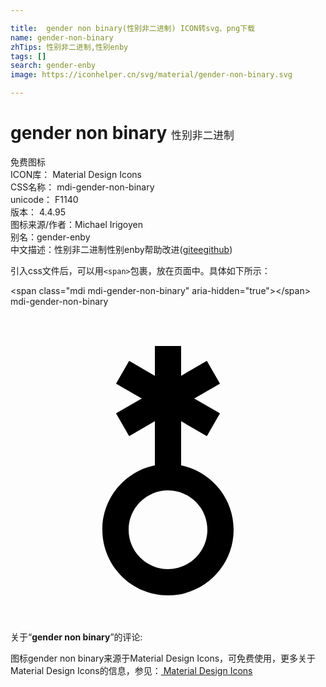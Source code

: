 ```yaml
---

title:  gender non binary(性别非二进制) ICON转svg、png下载
name: gender-non-binary
zhTips: 性别非二进制,性别enby
tags: []
search: gender-enby
image: https://iconhelper.cn/svg/material/gender-non-binary.svg

---
```


# gender non binary  <small style="font-size: 60%;font-weight: 100">性别非二进制</small>


<div class="detail-page">
<p>
<span><span class="badge-success badge">免费图标</span> </span>
<br/>
<span>
ICON库：
<span class="badge-secondary badge">Material Design Icons</span> 
</span>
<br/>
<span>
CSS名称：
<span class="badge-secondary badge">mdi-gender-non-binary</span> 
</span>
<br/>
<span>
unicode：
<span class="badge-secondary badge">F1140</span> 
<copy-btn content='F1140' btn-title=""></copy-btn>
<copy-btn :content='String.fromCodePoint(parseInt("F1140", 16))' btn-title="复制U"></copy-btn>
</span>
<br/>
<span>
版本：
<span class="badge-secondary badge">4.4.95</span> 
</span>
<br/>
<span>图标来源/作者：<span class="badge-light badge">Michael Irigoyen</span></span> 
<br/>
<span>别名：<span class="badge-light badge">gender-enby</span></span><br/><span class="zh-detail">中文描述：<span class="badge-primary badge">性别非二进制</span><span class="badge-primary badge">性别enby</span><span class="help-link"><span>帮助改进</span>(<a href="https://gitee.com/liuwave/icon-helper/edit/master/json/material/gender-non-binary.json" target="_blank" rel="noopener noreferrer">gitee</a><a href="https://github.com/liuwave/icon-helper/edit/master/json/material/gender-non-binary.json" target="_blank" rel="noopener noreferrer">github</a></span>)</span><br/>
</p>
</div>
<div class="alert alert-dark">
  <i class="mdi mdi-gender-non-binary mdi-48px"></i>
  <i class="mdi mdi-gender-non-binary mdi-36px"></i>
  <i class="mdi mdi-gender-non-binary mdi-24px"></i>
  <i class="mdi mdi-gender-non-binary mdi-18px"></i>
</div>
<div>
  <p>引入css文件后，可以用<code>&lt;span&gt;</code>包裹，放在页面中。具体如下所示：    
  </p>
  <div class="alert alert-primary" style="font-size: 14px">
    &lt;span class="mdi mdi-gender-non-binary" aria-hidden="true"&gt;&lt;/span&gt;
    <copy-btn content='<span class="mdi mdi-gender-non-binary" aria-hidden="true"></span>'></copy-btn>
  </div>
  <div class="alert alert-secondary">
    <i class="mdi mdi-gender-non-binary"
    style="font-size: 24px"
    aria-hidden="true"></i> mdi-gender-non-binary
    <copy-btn content="mdi-gender-non-binary" btn-title="复制图标名称"></copy-btn>
  </div>
</div>
<div id="svg" class="svg-wrap">
<svg xmlns="http://www.w3.org/2000/svg" viewBox="0 0 24 24"><path d="M13 3H11V5.27L9.04 4.13L8.04 5.87L10 7L8.04 8.13L9.04 9.87L11 8.73V12.1C8.72 12.56 7 14.58 7 17C7 19.76 9.24 22 12 22S17 19.76 17 17C17 14.58 15.28 12.56 13 12.1V8.73L14.96 9.87L15.96 8.13L14 7L15.96 5.87L14.96 4.13L13 5.27V3M12 20C10.35 20 9 18.65 9 17S10.35 14 12 14 15 15.35 15 17 13.65 20 12 20Z" /></svg>
</div>
<detail full-name='mdi-gender-non-binary'></detail>
<div class="icon-detail__container">
<p>关于“<b>gender non binary</b>”的评论:</p>
</div>
<Vssue title="关于“gender non binary”的评论" />    
<div><p>图标gender non binary来源于Material Design Icons，可免费使用，更多关于 Material Design Icons的信息，参见：<a target="_blank" href="https://iconhelper.cn/material.html"> Material Design Icons</a>
</p></div>
